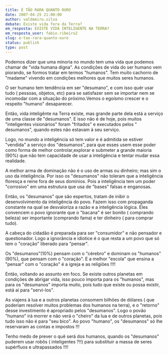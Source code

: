 ```yaml
---
title: É TÃO RARA QUANTO OURO
date: 2007-04-25 21:00:00
author: valdemiro.silva
debate: Existe vida fora da Terra?
em_resposta: EXISTE VIDA INTELIGENTE NA TERRA?
em_resposta_user: fabio.ribeiro2
slug: e-tao-rara-quanto-ouro
status: publish 
type: post
---
```


Podemos dizer que uma minoria no mundo tem uma vida que podemos chamar de "vida humana digna". As condições de vida do ser humano vem piorando, se formos tratar em termos "humanos". Tem muito cachorro de "madame" vivendo em condições melhores que muitos seres humanos.  

O ser humano tem tendência em ser "desumano", e com isso quér usar tudo ( pessoas, objetos, etc) para se satisfazer sem se importar nem se incomodar com a situação do próximo.Vemos o egoísmo crescer e o respeito "humano" desaparecer.  

Então, vida inteligênte na Terra existe, mas grande parte dela está a serviço de uma classe de "desumanos". E isso não é de hoje, pois muitos "inteligentes visionários" foram "fritados" e executados pelos " desumanos", quando estes não estavam à seu serviço.  

Logo, no mundo a inteligência só tem valor e é admitida se estiver "vendida" a serviço dos "desumanos", para que esses usem esse poder como forma de melhor controlar,explorar e submeter a grande maioria (90%) que não tem capacidade de usar a inteligência e tentar mudar essa realidade.  

A melhor arma de dominação não é o uso de armas ou dinheiro; mas sim o uso da inteligência. Por isso os "desumanos" não toleram que a inteligência floresça e reine fora de seus domínios. Pois a inteligência tem um poder "corrosivo" em uma estrutura que usa de "bases" falsas e enganosas.   

Então, os "desumanos" que são espertos, tratam de inibir o desenvolvimento da inteligência do povo. Fazem isso com propaganda constante na qual se desvaloriza a razão e a inteligência lógica. Eles convencem o povo ignorante que o "bacana" é ser bonito ( comprando beleza) ser importante (comprando fama) e ter dinheiro ( para comprar tudo).  

A cabeça do cidadão é preparada para ser "consumidor" e não pensador e questionador. Logo a ignorância e idiotice é o que resta a um povo que só tem o "coração" liberado para "pensar".  

Os "desumanos"(10%) pensam com o "cérebro" e dominam os "humanos"(90%), que pensam com o "coração". E a melhor "escola" que ensina a "pensar" com o "coração" é a igreja e as religiões !!!!  

Então, voltando ao assunto em foco. Se existe outros planetas em condições de abrigar vida, isso pouco importa para os "humanos", mas para os "desumanos" importa muito, pois tudo que existe ou possa existir, está aí para "servi-los".  

As viajens à lua e a outros planetas consomem bilhões de dólares ( que poderiam resolver muitos problemas dos humanos na terra), e o "retorno" desse investimento é apropriado pelos "desumanos". Logo o povão "humano" irá morrer e não verá o "cheiro" da lua e de outros planetas, pois tudo isso não é para "seu bico". Ao povo "humano", os "desumanos" só lhe reservaram as contas e impostos !!!  

Tenho medo de prever o quê será dos humanos, quando os "desumanos" puderem usar robôs ( inteligentes ?!!) para substituir a massa de seres supérfluos e ultrapassados !!!!  

  

